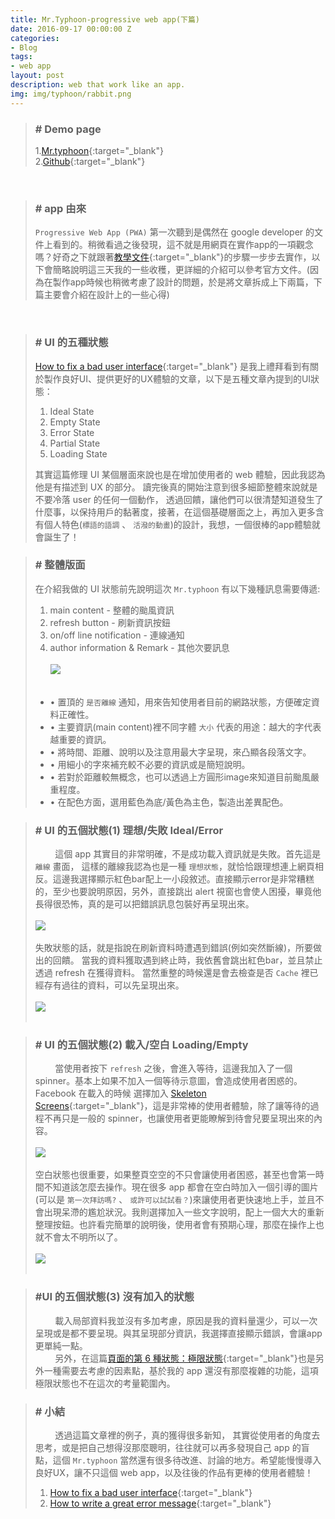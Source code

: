 ```yaml
---
title: Mr.Typhoon-progressive web app(下篇)
date: 2016-09-17 00:00:00 Z
categories:
- Blog
tags:
- web app
layout: post
description: web that work like an app.
img: img/typhoon/rabbit.png
---
```


>### # Demo page
> 1.[Mr.typhoon](https://quote-b781f.firebaseapp.com/ "Title"){:target="_blank"}<br/>
> 2.[Github](https://github.com/lichin-lin/typhoonPWA "Title"){:target="_blank"}

<br>

>### # app 由來
> ```Progressive Web App (PWA)``` 第一次聽到是偶然在 google developer 的文件上看到的。稍微看過之後發現，這不就是用網頁在實作app的一項觀念嗎？好奇之下就跟著[教學文件](https://developers.google.com/web/fundamentals/getting-started/your-first-progressive-web-app/?hl=en "title"){:target="_blank"}的步驟一步步去實作，以下會簡略說明這三天我的一些收穫，更詳細的介紹可以參考官方文件。(因為在製作app時候也稍微考慮了設計的問題，於是將文章拆成上下兩篇，下篇主要會介紹在設計上的一些心得)

<br>

>### # UI 的五種狀態
> [How to fix a bad user interface](http://scotthurff.com/posts/why-your-user-interface-is-awkward-youre-ignoring-the-ui-stack "Title"){:target="_blank"} 是我上禮拜看到有關於製作良好UI、提供更好的UX體驗的文章，以下是五種文章內提到的UI狀態：
>
> 1. Ideal State
> 2. Empty State
> 3. Error State
> 4. Partial State
> 5. Loading State
>
> 其實這篇修理 UI 某個層面來說也是在增加使用者的 web 體驗，因此我認為他是有描述到 UX 的部分。
> 讀完後真的開始注意到很多細節整體來說就是不要冷落 user 的任何一個動作，
> 透過回饋，讓他們可以很清楚知道發生了什麼事，以保持用戶的黏著度，接著，在這個基礎層面之上，再加入更多含有個人特色(```標語的語調``` 、 ```活潑的動畫```)的設計，我想，一個很棒的app體驗就會誕生了！

>
>### # 整體版面
>在介紹我做的 UI 狀態前先說明這次 ```Mr.typhoon``` 有以下幾種訊息需要傳遞:
>
> 1. main content - 整體的颱風資訊
> 2. refresh button - 刷新資訊按鈕
> 3. on/off line notification - 連線通知
> 4. author information & Remark - 其他次要訊息
> <br><br><img src="/img/typhoon/total-app.png"/><br><br>
> 
> * • 置頂的 ```是否離線``` 通知，用來告知使用者目前的網路狀態，方便確定資料正確性。
> * • 主要資訊(main content)裡不同字體 ```大小``` 代表的用途：越大的字代表越重要的資訊。
> * • 將時間、距離、說明以及注意用最大字呈現，來凸顯各段落文字。
> * • 用細小的字來補充較不必要的資訊或是簡短說明。
> * • 若對於距離較無概念，也可以透過上方圓形image來知道目前颱風嚴重程度。
> * • 在配色方面，選用藍色為底/黃色為主色，製造出差異配色。
>

>### # UI 的五個狀態(1) 理想/失敗 Ideal/Error
>&nbsp;&nbsp;&nbsp;&nbsp;&nbsp;&nbsp;&nbsp;&nbsp;這個 app 其實目的非常明確，不是成功載入資訊就是失敗。首先這是 ```離線``` 畫面，
> 這樣的離線我認為也是一種 ```理想狀態```，就恰恰跟理想連上網頁相反。這邊我選擇顯示紅色bar配上一小段敘述。直接顯示error是非常糟糕的，至少也要說明原因，另外，直接跳出 alert 視窗也會使人困擾，畢竟他長得很恐怖，真的是可以把錯誤訊息包裝好再呈現出來。
> <br><br><img src="/img/typhoon/state-offline.gif"/><br><br>
> 失敗狀態的話，就是指說在刷新資料時遭遇到錯誤(例如突然斷線)，所要做出的回饋。
> 當我的資料獲取遇到終止時，我依舊會跳出紅色bar，並且禁止透過 refresh 在獲得資料。
> 當然重整的時候還是會去檢查是否 ```Cache``` 裡已經存有過往的資料，可以先呈現出來。
> <br><br><img src="/img/typhoon/state-loadingFail.gif"/><br><br>
>

>### # UI 的五個狀態(2) 載入/空白 Loading/Empty
>&nbsp;&nbsp;&nbsp;&nbsp;&nbsp;&nbsp;&nbsp;&nbsp;當使用者按下 ```refresh``` 之後，會進入等待，這邊我加入了一個 spinner。基本上如果不加入一個等待示意圖，會造成使用者困惑的。 Facebook 在載入的時候
選擇加入 [Skeleton Screens](https://www.sitepoint.com/how-to-speed-up-your-ux-with-skeleton-screens/ "title"){:target="_blank"}，這是非常棒的使用者體驗，除了讓等待的過程不再只是一般的 spinner，也讓使用者更能瞭解到待會兒要呈現出來的內容。
> <br><br><img src="/img/typhoon/state-loading.gif"/><br><br>
> 空白狀態也很重要，如果整頁空空的不只會讓使用者困惑，甚至也會第一時間不知道該怎麼去操作。現在很多 app 都會在空白時加入一個引導的圖片(可以是 ```第一次拜訪嗎?``` 、 ```或許可以試試看？```)來讓使用者更快速地上手，並且不會出現呆滯的尷尬狀況。我則選擇加入一些文字說明，配上一個大大的重新整理按鈕。也許看完簡單的說明後，使用者會有預期心理，那麼在操作上也就不會太不明所以了。
> <br><br><img src="/img/typhoon/state-init.gif"/><br><br>
>

>### #UI 的五個狀態(3) 沒有加入的狀態
>&nbsp;&nbsp;&nbsp;&nbsp;&nbsp;&nbsp;&nbsp;&nbsp;載入局部資料我並沒有多加考慮，原因是我的資料量還少，可以一次呈現或是都不要呈現。與其呈現部分資訊，我選擇直接顯示錯誤，會讓app更單純一點。
><br>
>&nbsp;&nbsp;&nbsp;&nbsp;&nbsp;&nbsp;&nbsp;&nbsp;另外，在這篇[頁面的第 6 種狀態：極限狀態](http://blog.akanelee.me/posts/384307-sixth-state-of-the-page-maximum-state/ "title"){:target="_blank"}也是另外一種需要去考慮的因素點，基於我的 app 還沒有那麼複雜的功能，這項極限狀態也不在這次的考量範圍內。


>### # 小結
>&nbsp;&nbsp;&nbsp;&nbsp;&nbsp;&nbsp;&nbsp;&nbsp;透過這篇文章裡的例子，真的獲得很多新知，
> 其實從使用者的角度去思考，或是把自己想得沒那麼聰明，往往就可以再多發現自己 app 的盲點，這個 ```Mr.typhoon``` 當然還有很多待改進、討論的地方。希望能慢慢導入良好UX，讓不只這個 web app，以及往後的作品有更棒的使用者體驗！
>
>1.    [How to fix a bad user interface](http://scotthurff.com/posts/why-your-user-interface-is-awkward-youre-ignoring-the-ui-stack "Title"){:target="_blank"}
>2.    [How to write a great error message](https://medium.com/@thomasfuchs/how-to-write-an-error-message-883718173322#.nzfz1q374 "Title"){:target="_blank"}


